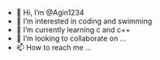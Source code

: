- 👋 Hi, I’m @Agin1234
- 👀 I’m interested in coding and swimming
- 🌱 I’m currently learning c and c++
- 💞️ I’m looking to collaborate on ...
- 📫 How to reach me ...

<!---
Agin1234/Agin1234 is a ✨ special ✨ repository because its `README.md` (this file) appears on your GitHub profile.
You can click the Preview link to take a look at your changes.
--->
